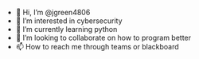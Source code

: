 - 👋 Hi, I’m @jgreen4806
- 👀 I’m interested in cybersecurity
- 🌱 I’m currently learning python
- 💞️ I’m looking to collaborate on how to program better
- 📫 How to reach me through teams or blackboard

<!---
jgreen4806/jgreen4806 is a ✨ special ✨ repository because its `README.md` (this file) appears on your GitHub profile.
You can click the Preview link to take a look at your changes.
--->
